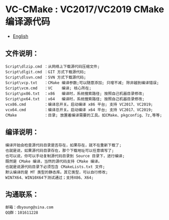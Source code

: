 # VC-CMake : VC2017/VC2019 CMake 编译源代码

- [English](readme.md)

## 文件说明：
    Script\dlzip.cmd ：从网络上下载源代码压缩文件;
    Script\dlgit.cmd ：GIT 方式下载源代码;
    Script\dlsvn.cmd ：SVN 方式下载源代码;
    Script\vcp.txt   ：CMake 编译参数;可以随意添加; 只增不减; 除非越到编译错误;
    Script\vcm.cmd   ：VC    编译; 核心所在;
    Script\px86.txt  ：x86   编译时，系统搜索路径; 按照自己机器目录修改;
    Script\px64.txt  ：x64   编译时，系统搜索路径; 按照自己机器目录修改;
    vcx86.cmd        ：编译总开关。启动编译 x86 平台; 支持 VC2017、VC2019;
    vcx64.cmd        ：编译总开关。启动编译 x64 平台; 支持 VC2017、VC2019;
    CMake            ：目录; 放置着编译需要的工具。如CMake、pkgconfig、7z,等等;

## 编译说明：
    编译开始会检查源代码目录是否存在，如果存在，就不在重新下载了;
    也就是说，如果源代码目录存在，那个下载地址可以任意填写了;
    也可以说，你可以手动复制源代码目录到 Source 目录下，进行编译;
    既然是 CMake 编译，当然的源代码支持 CMake 编译。
    也就是说源代码目录下必须包含 CMakeLists.txt 文件;
    默认编译的是 MT 类型的静态库。其它类型，可以自行修改;
    WIN7X64、WIN10X64下测试通过；支持X86、X64;
    
## 沟通联系：
    邮箱：dbyoung@sina.com
    QQ群：101611228
